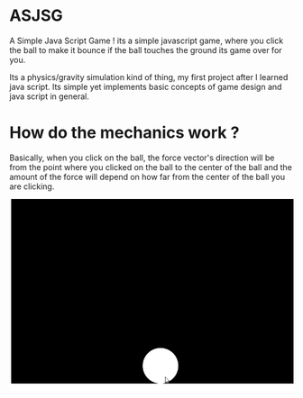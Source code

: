 # ASJSG
A Simple Java Script Game !
its a simple javascript game, where you click the ball to make it bounce 
if the ball touches the ground its game over for you.

Its a physics/gravity simulation kind of thing, my first project after I learned java script. Its simple yet implements basic concepts of game design and java script in general.

# How do the mechanics work ? 

Basically, when you click on the ball, the force vector's direction will be from the point where you clicked on the ball to the center of the ball and the amount of the force will depend on how far from the center of the ball you are clicking. 

![Ball bounce](https://github.com/hardikpnsp/ASJSG/blob/master/gifs/asjsg.gif)
